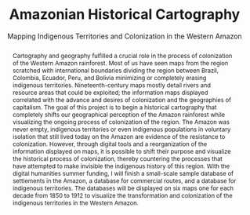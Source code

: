 ---
pid: g2023orsag
done: true
title: Amazonian Historical Cartography
subtitle: Mapping Indigenous Territories and Colonization in the Western Amazon
category: Grad Fellowship Project
tags:
- spatial-humanities
cohort_year: '2023'
abstract: Cartography and geography fulfilled a crucial role in the process of colonization
  of the Western Amazon rainforest. Most of us have seen maps from the region scratched
  with international boundaries dividing the region between Brazil, Colombia, Ecuador,
  Peru, and Bolivia minimizing or completely erasing indigenous territories. Nineteenth-century
  maps mostly detail rivers and resource areas that could be exploited; the information
  maps displayed correlated with the advance and desires of colonization and the geographies
  of capitalism. The goal of this project is to begin a historical cartography that
  completely shifts our geographical perception of the Amazon rainforest while visualizing
  the ongoing process of colonization of the region. The Amazon was never empty, indigenous
  territories or even indigenous populations in voluntary isolation that still lived
  today on the Amazon are evidence of the resistance to colonization. However, through
  digital tools and a reorganization of the information displayed on maps, it is possible
  to shift their purpose and visualize the historical process of colonization, thereby
  countering the processes that have attempted to make invisible the indigenous history
  of this region. With the digital humanities summer funding, I will finish a small-scale
  sample database of settlements in the Amazon, a database for commercial routes,
  and a database for indigenous territories. The databases will be displayed on six
  maps one for each decade from 1850 to 1912 to visualize the transformation and colonization
  of the indigenous territories in the Western Amazon.
pis:
- octavio-orsag
order: '053'
layout: project
---